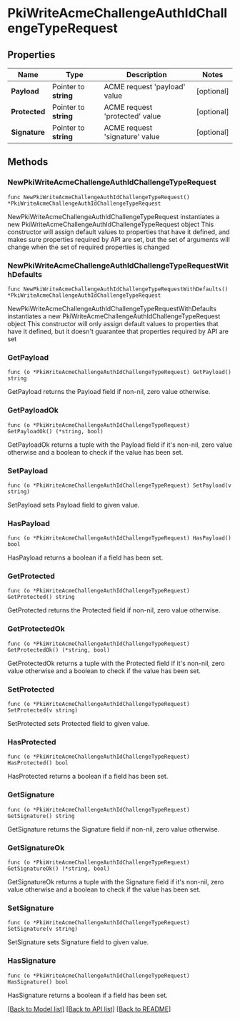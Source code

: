 # PkiWriteAcmeChallengeAuthIdChallengeTypeRequest


## Properties

Name | Type | Description | Notes
------------ | ------------- | ------------- | -------------
**Payload** | Pointer to **string** | ACME request &#x27;payload&#x27; value | [optional] 
**Protected** | Pointer to **string** | ACME request &#x27;protected&#x27; value | [optional] 
**Signature** | Pointer to **string** | ACME request &#x27;signature&#x27; value | [optional] 



## Methods


### NewPkiWriteAcmeChallengeAuthIdChallengeTypeRequest

`func NewPkiWriteAcmeChallengeAuthIdChallengeTypeRequest() *PkiWriteAcmeChallengeAuthIdChallengeTypeRequest`

NewPkiWriteAcmeChallengeAuthIdChallengeTypeRequest instantiates a new PkiWriteAcmeChallengeAuthIdChallengeTypeRequest object
This constructor will assign default values to properties that have it defined,
and makes sure properties required by API are set, but the set of arguments
will change when the set of required properties is changed

### NewPkiWriteAcmeChallengeAuthIdChallengeTypeRequestWithDefaults

`func NewPkiWriteAcmeChallengeAuthIdChallengeTypeRequestWithDefaults() *PkiWriteAcmeChallengeAuthIdChallengeTypeRequest`

NewPkiWriteAcmeChallengeAuthIdChallengeTypeRequestWithDefaults instantiates a new PkiWriteAcmeChallengeAuthIdChallengeTypeRequest object
This constructor will only assign default values to properties that have it defined,
but it doesn't guarantee that properties required by API are set


### GetPayload

`func (o *PkiWriteAcmeChallengeAuthIdChallengeTypeRequest) GetPayload() string`

GetPayload returns the Payload field if non-nil, zero value otherwise.

### GetPayloadOk

`func (o *PkiWriteAcmeChallengeAuthIdChallengeTypeRequest) GetPayloadOk() (*string, bool)`

GetPayloadOk returns a tuple with the Payload field if it's non-nil, zero value otherwise
and a boolean to check if the value has been set.

### SetPayload

`func (o *PkiWriteAcmeChallengeAuthIdChallengeTypeRequest) SetPayload(v string)`

SetPayload sets Payload field to given value.


### HasPayload

`func (o *PkiWriteAcmeChallengeAuthIdChallengeTypeRequest) HasPayload() bool`

HasPayload returns a boolean if a field has been set.




### GetProtected

`func (o *PkiWriteAcmeChallengeAuthIdChallengeTypeRequest) GetProtected() string`

GetProtected returns the Protected field if non-nil, zero value otherwise.

### GetProtectedOk

`func (o *PkiWriteAcmeChallengeAuthIdChallengeTypeRequest) GetProtectedOk() (*string, bool)`

GetProtectedOk returns a tuple with the Protected field if it's non-nil, zero value otherwise
and a boolean to check if the value has been set.

### SetProtected

`func (o *PkiWriteAcmeChallengeAuthIdChallengeTypeRequest) SetProtected(v string)`

SetProtected sets Protected field to given value.


### HasProtected

`func (o *PkiWriteAcmeChallengeAuthIdChallengeTypeRequest) HasProtected() bool`

HasProtected returns a boolean if a field has been set.




### GetSignature

`func (o *PkiWriteAcmeChallengeAuthIdChallengeTypeRequest) GetSignature() string`

GetSignature returns the Signature field if non-nil, zero value otherwise.

### GetSignatureOk

`func (o *PkiWriteAcmeChallengeAuthIdChallengeTypeRequest) GetSignatureOk() (*string, bool)`

GetSignatureOk returns a tuple with the Signature field if it's non-nil, zero value otherwise
and a boolean to check if the value has been set.

### SetSignature

`func (o *PkiWriteAcmeChallengeAuthIdChallengeTypeRequest) SetSignature(v string)`

SetSignature sets Signature field to given value.


### HasSignature

`func (o *PkiWriteAcmeChallengeAuthIdChallengeTypeRequest) HasSignature() bool`

HasSignature returns a boolean if a field has been set.









[[Back to Model list]](../README.md#documentation-for-models) [[Back to API list]](../README.md#documentation-for-api-endpoints) [[Back to README]](../README.md)


